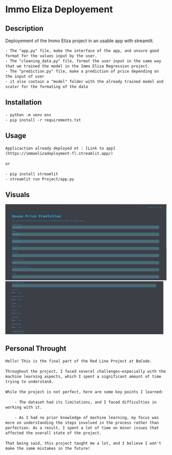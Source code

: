 # Immo Eliza Deployement

## Description

Deployement of the Immo Eliza project in an usable app with streamlit.

    - The "app.py" file, make the interface of the app, and unsure good format for the values input by the user.
    - The "cleaning_data.py" file, format the user input in the same way that we trained the model in the Immo Eliza Regression project.
    - The "prediction.py" file, make a prediction of price depending on the input of user
    - it also contain a "model" folder with the already trained model and scaler for the formating of the data


## Installation

    - python -m venv env
    - pip install -r requirements.txt

## Usage

    Applicaction already deployed et : [Link to app](https://immoelizadeployment-fl.streamlit.app/)

    or

    - pip install streamlit
    - streamlit run Project/app.py

## Visuals

![Screenshot](./visual/Application_visual1.PNG)
![Screenshot](./visual/Application_visual2.PNG)


## Personal Throught 

    Hello! This is the final part of the Red Line Project at BeCode.

    Throughout the project, I faced several challenges—especially with the machine learning aspects, which I spent a significant amount of time trying to understand.

    While the project is not perfect, here are some key points I learned:

        - The dataset had its limitations, and I faced difficulties in working with it.

        - As I had no prior knowledge of machine learning, my focus was more on understanding the steps involved in the process rather than perfection. As a result, I spent a lot of time on minor issues that affected the overall state of the project.

    That being said, this project taught me a lot, and I believe I won't make the same mistakes in the future!